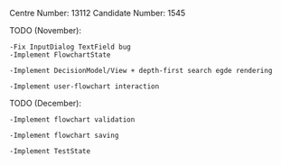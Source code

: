 Centre Number: 13112
Candidate Number: 1545

TODO (November):

	-Fix InputDialog TextField bug
	-Implement FlowchartState

	-Implement DecisionModel/View + depth-first search egde rendering

	-Implement user-flowchart interaction

TODO (December):

	-Implement flowchart validation

	-Implement flowchart saving

	-Implement TestState
